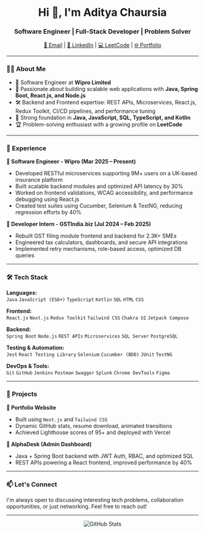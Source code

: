 <h1 align="center">Hi 👋, I'm Aditya Chaursia</h1>
<h3 align="center">Software Engineer | Full-Stack Developer | Problem Solver</h3>

<p align="center">
  <a href="mailto:adityac486@gmail.com">📧 Email</a> |
  <a href="https://www.linkedin.com/in/thissideaditya/" target="_blank">🔗 LinkedIn</a> |
  <a href="https://leetcode.com/u/thissideaditya/" target="_blank">💻 LeetCode</a> |
  <a href="https://devaditya.vercel.app/" target="_blank">🌐 Portfolio</a>
</p>

---

### 👨‍💻 About Me

- 💼 Software Engineer at **Wipro Limited**
- 🌱 Passionate about building scalable web applications with **Java, Spring Boot, React.js, and Node.js**
- 🛠️ Backend and Frontend expertise: REST APIs, Microservices, React.js, Redux Toolkit, CI/CD pipelines, and performance tuning
- 🧠 Strong foundation in **Java, JavaScript, SQL, TypeScript, and Kotlin**
- 🏆 Problem-solving enthusiast with a growing profile on **LeetCode**

---

### 💼 Experience

**🔹 Software Engineer - Wipro (Mar 2025 – Present)**  
- Developed RESTful microservices supporting 9M+ users on a UK-based insurance platform  
- Built scalable backend modules and optimized API latency by 30%  
- Worked on frontend validations, WCAG accessibility, and performance debugging using React.js  
- Created test suites using Cucumber, Selenium & TestNG, reducing regression efforts by 40%

**🔹 Developer Intern - GSTIndia.biz (Jul 2024 – Feb 2025)**  
- Rebuilt GST filing module frontend and backend for 2.3K+ SMEs  
- Engineered tax calculators, dashboards, and secure API integrations  
- Implemented retry mechanisms, role-based access, optimized DB queries  

---

### 🛠️ Tech Stack

**Languages:**  
`Java` `JavaScript (ES6+)` `TypeScript` `Kotlin` `SQL` `HTML` `CSS`

**Frontend:**  
`React.js` `Next.js` `Redux Toolkit` `Tailwind CSS` `Chakra UI` `Jetpack Compose`

**Backend:**  
`Spring Boot` `Node.js` `REST APIs` `Microservices` `SQL Server` `PostgreSQL`

**Testing & Automation:**  
`Jest` `React Testing Library` `Selenium` `Cucumber (BDD)` `JUnit` `TestNG`

**DevOps & Tools:**  
`Git` `GitHub` `Jenkins` `Postman` `Swagger` `Splunk` `Chrome DevTools` `Figma`

---

### 🚀 Projects

**🔹 Portfolio Website**  
- Built using `Next.js` and `Tailwind CSS`  
- Dynamic GitHub stats, resume download, animated transitions  
- Achieved Lighthouse scores of 95+ and deployed with Vercel

**🔹 AlphaDesk (Admin Dashboard)**  
- Java + Spring Boot backend with JWT Auth, RBAC, and optimized SQL  
- REST APIs powering a React frontend, improved performance by 40%

---

### 📫 Let's Connect
I'm always open to discussing interesting tech problems, collaboration opportunities, or just networking. Feel free to reach out!

---

<p align="center">
  <img src="https://github-readme-stats.vercel.app/api?username=thissideaditya&show_icons=true&theme=radical" alt="GitHub Stats" />
</p>
